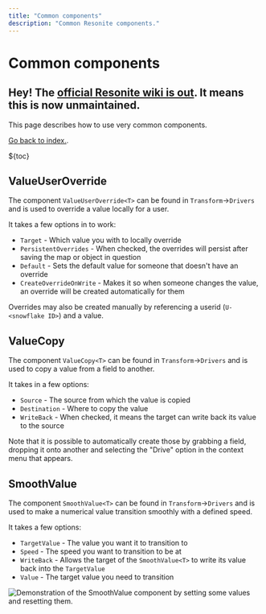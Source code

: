 ```yaml
---
title: "Common components"
description: "Common Resonite components."
---
```


# Common components

## Hey! The [official Resonite wiki is out](https://wiki.resonite.com). It means this is now unmaintained.


This page describes how to use very common components.

[Go back to index.](/wiki/resonite/).

${toc}

## ValueUserOverride

The component `ValueUserOverride<T>` can be found in `Transform`->`Drivers` and is used to override a value locally for a user.

It takes a few options in to work:

- `Target` - Which value you with to locally override
- `PersistentOverrides` - When checked, the overrides will persist after saving the map or object in question
- `Default` - Sets the default value for someone that doesn't have an override
- `CreateOverrideOnWrite` - Makes it so when someone changes the value, an override will be created automatically for them

Overrides may also be created manually by referencing a userid (`U-<snowflake ID>`) and a value.

## ValueCopy

The component `ValueCopy<T>` can be found in `Transform`->`Drivers` and is used to copy a value from a field to another.

It takes in a few options:

- `Source` - The source from which the value is copied
- `Destination` - Where to copy the value
- `WriteBack` - When checked, it means the target can write back its value to the source

Note that it is possible to automatically create those by grabbing a field, dropping it onto another and selecting the "Drive" option in the context menu that appears.

## SmoothValue

The component `SmoothValue<T>` can be found in `Transform`->`Drivers` and is used to make a numerical value transition smoothly with a defined speed.

It takes a few options:

- `TargetValue` - The value you want it to transition to
- `Speed` - The speed you want to transition to be at
- `WriteBack` - Allows the target of the `SmoothValue<T>` to write its value back into the `TargetValue`
- `Value` - The target value you need to transition

![Demonstration of the SmoothValue component by setting some values and resetting them.](https://i.j4.lc/ShareX/2023/12/Resonite_Ja1j4OWjjo.gif)
